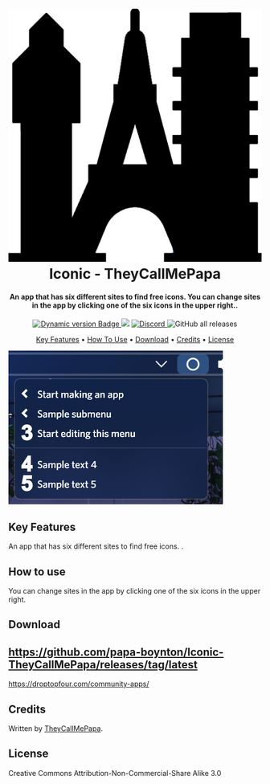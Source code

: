 <h1 align="center">
  <br>
  <picture>
  <source media="(prefers-color-scheme: dark)" srcset="Images/LogoLight.png">
  <img alt="Shows black picture in light color mode and a white picture in dark color mode." src="Images/LogoDark.png">
  </picture>
  <!--a href="#"><img src="Images/Logo.png" alt="Logo" width="200"></a-->
  <br>
  Iconic - TheyCallMePapa
  <br>
</h1>

<h4 align="center">An app that has six different sites to find free icons. You can change sites in the app by clicking one of the six icons in the upper right..</h4>

<p align="center">
  <a href="https://droptopfour.com/community-apps">
    <img alt="Dynamic version Badge" src="https://img.shields.io/badge/dynamic/json?url=https%3A%2F%2Fraw.githubusercontent.com%2FDroptop-Four%2FGlobalData%2Fmain%2Fdata%2Fcommunity_apps%2Fcommunity_apps.json&query=%24.apps%5B%3F(%40.app.name%20%3D%3D%20'IdleScreen-TheyCallMePapa')%5D.app.version&prefix=v&label=Version&color=43ff64">
  </a>
  <a href="https://droptopfour.com"><img src="https://img.shields.io/badge/Droptop%20Four%20Website-43ff64"></a>
  <a href="https://droptopfour.com/discord">
      <img alt="Discord" src="https://img.shields.io/discord/800124057923485728">
  </a>
  <img alt="GitHub all releases" src="https://img.shields.io/github/downloads/papa-boynton/IdleScreen-TheyCallMePapa/total">
</p>

<p align="center">
  <a href="#key-features">Key Features</a> •
  <a href="#how-to-use">How To Use</a> •
  <a href="#download">Download</a> •
  <a href="#credits">Credits</a> •
  <a href="#license">License</a>
</p>

![screenshot](Images/ScreenShot.png)

## Key Features
An app that has six different sites to find free icons. .

## How to use
You can change sites in the app by clicking one of the six icons in the upper right.

## Download
## https://github.com/papa-boynton/Iconic-TheyCallMePapa/releases/tag/latest
https://droptopfour.com/community-apps/

## Credits
Written by [TheyCallMePapa](https://github.com/papa-boynton).

## License
Creative Commons Attribution-Non-Commercial-Share Alike 3.0
